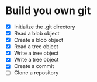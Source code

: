 # Build you own git

- [x] Initialize the .git directory
- [x] Read a blob object
- [x] Create a blob object
- [x] Read a tree object
- [x] Write a tree object
- [x] Write a tree object
- [x] Create a commit
- [ ] Clone a repository
